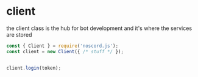 # client
the client class is the hub for bot development and it's where the services are stored
```js
const { Client } = require('noscord.js');
const client = new Client({ /* stuff */ });


client.login(token);
```
